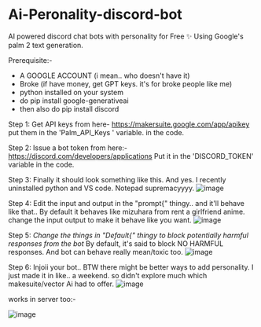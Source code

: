 # Ai-Peronality-discord-bot
AI powered discord chat bots with personality for Free ✨ Using Google's palm 2 text generation. 

Prerequisite:- 
* A GOOGLE ACCOUNT (i mean.. who doesn't have it) 
* Broke (if have money, get GPT keys. it's for broke people like me)
* python installed on your system
* do pip install google-generativeai
* then also do pip install discord

Step 1: 
Get API keys from here- https://makersuite.google.com/app/apikey 
put them in the 'Palm_API_Keys ' variable.  in the code. 

Step 2: 
Issue a bot token from here:- https://discord.com/developers/applications
Put it in the 'DISCORD_TOKEN' variable in the code.

Step 3:
Finally it should look something like this. And yes. I recently uninstalled python and VS code. Notepad supremacyyyy.
![image](https://github.com/estrizal/Discord-bot-with-personality-AI-FREE/assets/87994109/74ad6ad6-17a0-423f-b805-af8a3e646f41)

Step 4: 
Edit the input and output in the "prompt{" thingy.. and it'll behave like that.. By default it behaves like mizuhara from rent a girlfriend anime. change the input output to make it behave like you want. 
![image](https://github.com/estrizal/Discord-bot-with-personality-AI-FREE/assets/87994109/392a8e1c-abaa-48f7-8e5e-cda972d50ff6)

Step 5: 
*Change the things in "Default{" thingy to block potentially harmful responses from the bot* By default, it's said to block NO HARMFUL responses. And bot can behave really mean/toxic too. 
![image](https://github.com/estrizal/Discord-bot-with-personality-AI-FREE/assets/87994109/43164300-b01d-4123-b724-f2ec1b8a7856)

Step 6:
Injoii your bot..  BTW there might be better ways to add personality. I just made it in like.. a weekend. so didn't explore much which makesuite/vector Ai had to offer.
![image](https://github.com/estrizal/Discord-bot-with-personality-AI-FREE/assets/87994109/f7a49eae-3b3f-4ac6-a053-002f7d389be0)

works in server too:- 

![image](https://github.com/estrizal/Discord-bot-with-personality-AI-FREE/assets/87994109/40a6fa9b-26e7-41be-8c34-5337d819ab86)
